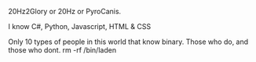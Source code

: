 20Hz2Glory or 20Hz or PyroCanis.

I know C#, Python, Javascript, HTML & CSS

Only 10 types of people in this world that know binary. Those who do, and those who dont.
rm -rf /bin/laden

<!---
20Hz2Glory/20Hz2Glory is a ✨ special ✨ repository because its `README.md` (this file) appears on your GitHub profile.
You can click the Preview link to take a look at your changes.
--->
